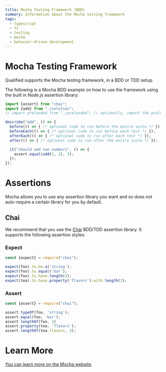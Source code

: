 ```yaml
---
title: Mocha Testing Framework (BDD)
summary: Information about the Mocha testing framework
tags:
  - typescript
  - ts
  - testing
  - mocha
  - behavior-driven development
---
```


# Mocha Testing Framework

Qualified supports the Mocha testing framework, in a BDD or TDD setup.

The following is a Mocha BDD example on how to use the framework using the built in Node.js assertion library:

```typescript
import {assert} from "chai";
import {add} from "./solution";
// import preloaded from "./preloaded"; // optionally, import the preloaded file

describe("add", () => {
  before(() => { /* optional code to run before the entire suite */ });
  beforeEach(() => { /* optional code to run before each test */ });
  afterEach(() => { /* optional code to run after each test */ });
  after(() => { /* optional code to run after the entire suite */ });

  it("should add two numbers", () => {
    assert.equal(add(1, 2), 3);
  });
});
```

# Assertions

Mocha allows you to use any assertion library you want and so does not auto-require a certain library for you by default.

## Chai

We recommend that you use the [Chai](https://chai.js.com) BDD/TDD assertion library. It supports the following assertion styles:

### Expect

```typescript
const {expect} = require("chai");

expect(foo).to.be.a('string');
expect(foo).to.equal('bar');
expect(foo).to.have.length(3);
expect(tea).to.have.property('flavors').with.length(3);
```

### Assert

```typescript
const {assert} = require("chai");

assert.typeOf(foo, 'string');
assert.equal(foo, 'bar');
assert.lengthOf(foo, 3)
assert.property(tea, 'flavors');
assert.lengthOf(tea.flavors, 3);
```

# Learn More

[You can learn more on the Mocha website](https://mochajs.org/).
